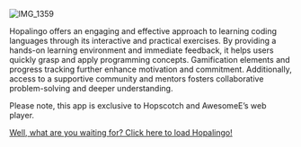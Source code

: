 ![IMG_1359](https://github.com/user-attachments/assets/b723d3b9-43c4-4872-a891-b1e81d465d2d)

Hopalingo offers an engaging and effective approach to learning coding languages through its interactive and practical exercises. By providing a hands-on learning environment and immediate feedback, it helps users quickly grasp and apply programming concepts. Gamification elements and progress tracking further enhance motivation and commitment. Additionally, access to a supportive community and mentors fosters collaborative problem-solving and deeper understanding.

Please note, this app is exclusive to Hopscotch and AwesomeE’s web player.

<a href="https://hopalingo.github.io/redirect" class="button big">Well, what are you waiting for? Click here to load Hopalingo!</a>

